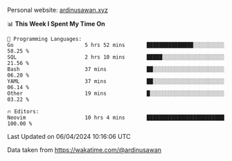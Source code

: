 Personal website: [ardinusawan.xyz](https://ardinusawan.xyz)

<!--START_SECTION:waka-->
📊 **This Week I Spent My Time On** 

```text
💬 Programming Languages: 
Go                       5 hrs 52 mins       ███████████████░░░░░░░░░░   58.25 % 
SQL                      2 hrs 10 mins       █████░░░░░░░░░░░░░░░░░░░░   21.56 % 
Bash                     37 mins             ██░░░░░░░░░░░░░░░░░░░░░░░   06.20 % 
YAML                     37 mins             ██░░░░░░░░░░░░░░░░░░░░░░░   06.14 % 
Other                    19 mins             █░░░░░░░░░░░░░░░░░░░░░░░░   03.22 % 

🔥 Editors: 
Neovim                   10 hrs 4 mins       █████████████████████████   100.00 % 
```


 Last Updated on 06/04/2024 10:16:06 UTC
<!--END_SECTION:waka-->
Data taken from https://wakatime.com/@ardinusawan

